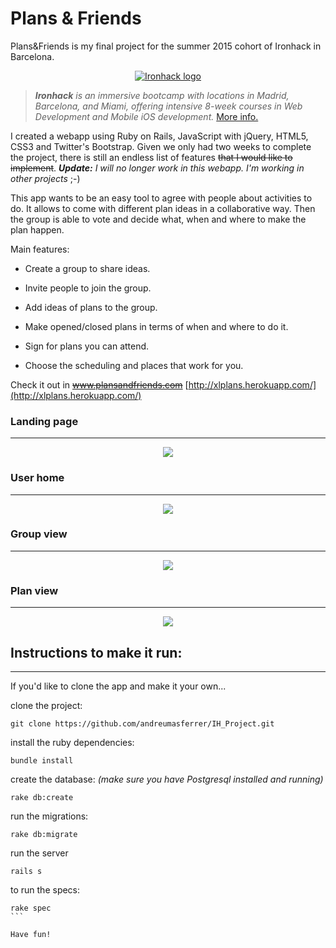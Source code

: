 # Plans & Friends

Plans&Friends is my final project for the summer 2015 cohort of Ironhack in Barcelona.

<p align="center">
	<a href="http://www.ironhack.com" target="_blank">
		<img src="http://i65.tinypic.com/2m6k95g.jpg" border="0" alt="Ironhack logo">
	</a>
</p>

>_**Ironhack** is an immersive bootcamp with locations in Madrid, Barcelona, and Miami, offering intensive 8-week courses in Web Development and Mobile iOS development._ [More info.](http://www.ironhack.com)


I created a webapp using Ruby on Rails, JavaScript with jQuery, HTML5, CSS3 and Twitter's Bootstrap. Given we only had two weeks to complete the project, there is still an endless list of features ~~that I would like to implement~~. _**Update:** I will no longer work in this webapp. I'm working in other projects_ ;-)

This app wants to be an easy tool to agree with people about activities to do. It allows to come with different plan ideas in a collaborative way. Then the group is able to vote and decide what, when and where to make the plan happen.

Main features:

- Create a group to share ideas.

- Invite people to join the group.

- Add ideas of plans to the group.

- Make opened/closed plans in terms of when and where to do it.

- Sign for plans you can attend.

- Choose the scheduling and places that work for you.


Check it out in ~~www.plansandfriends.com~~ [http://xlplans.herokuapp.com/](http://xlplans.herokuapp.com/)


### Landing page
------------------
<p align="center">
		<img src="http://i67.tinypic.com/2j33a5w.jpg">
</p>

### User home
------------------
<p align="center">
		<img src="http://i68.tinypic.com/27ytvds.jpg">
</p>


### Group view
------------------
<p align="center">
		<img src="http://i67.tinypic.com/90zk7q.jpg">
</p>

### Plan view
------------------
<p align="center">
		<img src="http://i63.tinypic.com/2v2yw5k.jpg">
</p>


## Instructions to make it run:
------------------
If you'd like to clone the app and make it your own...

clone the project:
```
git clone https://github.com/andreumasferrer/IH_Project.git
```
install the ruby dependencies:
```
bundle install
```
create the database: *(make sure you have Postgresql installed and running)*
```
rake db:create
```
run the migrations:
```
rake db:migrate
```
run the server
```
rails s
```

to run the specs:
````
rake spec
```

Have fun!
